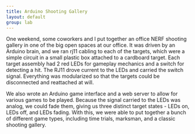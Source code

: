 ```yaml
---
title: Arduino Shooting Gallery
layout: default
group: lab
---
```


One weekend, some coworkers and I put together an office NERF shooting gallery in one of the big open spaces at our office. It was driven by an Arduino brain, and we ran rj11 cabling to each of the targets, which were a simple circuit in a small plastic box attached to a cardboard target. Each target assembly had 2 red LEDs for gameplay mechanics and a switch for detecting a hit. The RJ11 drove current to the LEDs and carried the switch signal. Everything was modularized so that the targets could be disconnected and reattached at will.

We also wrote an Arduino game interface and a web server to allow for various games to be played. Because the signal carried to the LEDs was analog, we could fade them, giving us three distinct target states - LEDs on, LEDs off, and LEDs fading. With this, we were able to put together a bunch of different game types, including time trials, marksman, and a classic shooting gallery.
